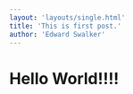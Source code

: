 ```yaml
---
layout: 'layouts/single.html'
title: 'This is first post.'
author: 'Edward Swalker'
---
```


# Hello World!!!!

